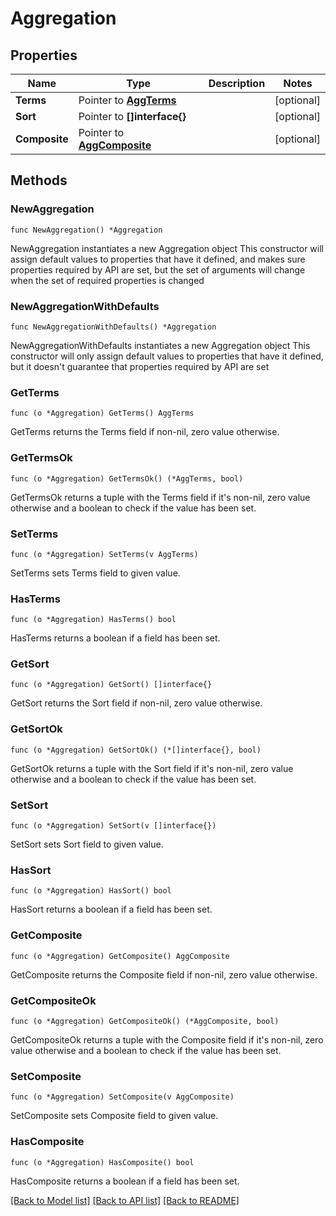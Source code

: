 # Aggregation

## Properties

Name | Type | Description | Notes
------------ | ------------- | ------------- | -------------
**Terms** | Pointer to [**AggTerms**](AggTerms.md) |  | [optional] 
**Sort** | Pointer to **[]interface{}** |  | [optional] 
**Composite** | Pointer to [**AggComposite**](AggComposite.md) |  | [optional] 

## Methods

### NewAggregation

`func NewAggregation() *Aggregation`

NewAggregation instantiates a new Aggregation object
This constructor will assign default values to properties that have it defined,
and makes sure properties required by API are set, but the set of arguments
will change when the set of required properties is changed

### NewAggregationWithDefaults

`func NewAggregationWithDefaults() *Aggregation`

NewAggregationWithDefaults instantiates a new Aggregation object
This constructor will only assign default values to properties that have it defined,
but it doesn't guarantee that properties required by API are set

### GetTerms

`func (o *Aggregation) GetTerms() AggTerms`

GetTerms returns the Terms field if non-nil, zero value otherwise.

### GetTermsOk

`func (o *Aggregation) GetTermsOk() (*AggTerms, bool)`

GetTermsOk returns a tuple with the Terms field if it's non-nil, zero value otherwise
and a boolean to check if the value has been set.

### SetTerms

`func (o *Aggregation) SetTerms(v AggTerms)`

SetTerms sets Terms field to given value.

### HasTerms

`func (o *Aggregation) HasTerms() bool`

HasTerms returns a boolean if a field has been set.

### GetSort

`func (o *Aggregation) GetSort() []interface{}`

GetSort returns the Sort field if non-nil, zero value otherwise.

### GetSortOk

`func (o *Aggregation) GetSortOk() (*[]interface{}, bool)`

GetSortOk returns a tuple with the Sort field if it's non-nil, zero value otherwise
and a boolean to check if the value has been set.

### SetSort

`func (o *Aggregation) SetSort(v []interface{})`

SetSort sets Sort field to given value.

### HasSort

`func (o *Aggregation) HasSort() bool`

HasSort returns a boolean if a field has been set.

### GetComposite

`func (o *Aggregation) GetComposite() AggComposite`

GetComposite returns the Composite field if non-nil, zero value otherwise.

### GetCompositeOk

`func (o *Aggregation) GetCompositeOk() (*AggComposite, bool)`

GetCompositeOk returns a tuple with the Composite field if it's non-nil, zero value otherwise
and a boolean to check if the value has been set.

### SetComposite

`func (o *Aggregation) SetComposite(v AggComposite)`

SetComposite sets Composite field to given value.

### HasComposite

`func (o *Aggregation) HasComposite() bool`

HasComposite returns a boolean if a field has been set.


[[Back to Model list]](../README.md#documentation-for-models) [[Back to API list]](../README.md#documentation-for-api-endpoints) [[Back to README]](../README.md)



